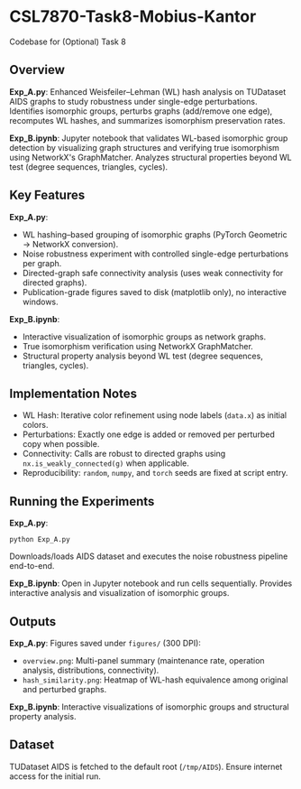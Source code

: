 # CSL7870-Task8-Mobius-Kantor

Codebase for (Optional) Task 8

## Overview

**Exp_A.py**: Enhanced Weisfeiler–Lehman (WL) hash analysis on TUDataset AIDS graphs to study robustness under single-edge perturbations. Identifies isomorphic groups, perturbs graphs (add/remove one edge), recomputes WL hashes, and summarizes isomorphism preservation rates.

**Exp_B.ipynb**: Jupyter notebook that validates WL-based isomorphic group detection by visualizing graph structures and verifying true isomorphism using NetworkX's GraphMatcher. Analyzes structural properties beyond WL test (degree sequences, triangles, cycles).

## Key Features

**Exp_A.py**:

- WL hashing–based grouping of isomorphic graphs (PyTorch Geometric → NetworkX conversion).
- Noise robustness experiment with controlled single-edge perturbations per graph.
- Directed-graph safe connectivity analysis (uses weak connectivity for directed graphs).
- Publication-grade figures saved to disk (matplotlib only), no interactive windows.

**Exp_B.ipynb**:

- Interactive visualization of isomorphic groups as network graphs.
- True isomorphism verification using NetworkX GraphMatcher.
- Structural property analysis beyond WL test (degree sequences, triangles, cycles).

## Implementation Notes

- WL Hash: Iterative color refinement using node labels (`data.x`) as initial colors.
- Perturbations: Exactly one edge is added or removed per perturbed copy when possible.
- Connectivity: Calls are robust to directed graphs using `nx.is_weakly_connected(g)` when applicable.
- Reproducibility: `random`, `numpy`, and `torch` seeds are fixed at script entry.

## Running the Experiments

**Exp_A.py**:

```
python Exp_A.py
```

Downloads/loads AIDS dataset and executes the noise robustness pipeline end-to-end.

**Exp_B.ipynb**:
Open in Jupyter notebook and run cells sequentially. Provides interactive analysis and visualization of isomorphic groups.

## Outputs

**Exp_A.py**: Figures saved under `figures/` (300 DPI):

- `overview.png`: Multi-panel summary (maintenance rate, operation analysis, distributions, connectivity).
- `hash_similarity.png`: Heatmap of WL-hash equivalence among original and perturbed graphs.

**Exp_B.ipynb**: Interactive visualizations of isomorphic groups and structural property analysis.

## Dataset

TUDataset AIDS is fetched to the default root (`/tmp/AIDS`). Ensure internet access for the initial run.
